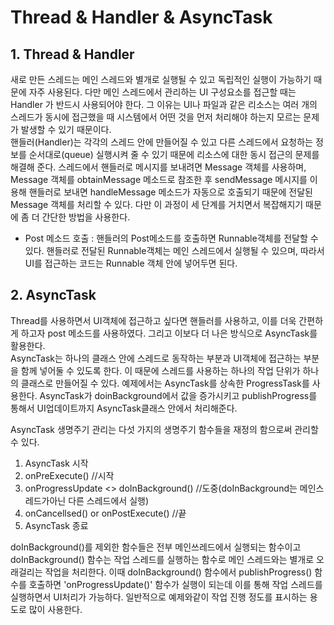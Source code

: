 # Thread & Handler & AsyncTask

## 1. Thread & Handler  
  새로 만든 스레드는 메인 스레드와 별개로 실행될 수 있고 독립적인 실행이 가능하기 때문에 자주 사용된다. 다만 메인 스레드에서 관리하는 UI 구성요소를 접근할 때는 Handler 가 반드시 사용되어야 한다. 그 이유는 UI나 파일과 같은 리소스는 여러 개의 스레드가 동시에 접근했을 때 시스템에서 어떤 것을 먼저 처리해야 하는지 모르는 문제가 발생할 수 있기 때문이다.  
  핸들러(Handler)는 각각의 스레드 안에 만들어질 수 있고 다른 스레드에서 요청하는 정보를 순서대로(queue) 실행시켜 줄 수 있기 때문에 리소스에 대한 동시 접근의 문제를 해결해 준다. 스레드에서 핸들러로 메시지를 보내려면 Message 객체를 사용하며, Message 객체를 obtainMessage 메소드로 참조한 후 sendMessage 메시지를 이용해 핸들러로 보내면 handleMessage 메소드가 자동으로 호출되기 때문에 전달된 Message 객체를 처리할 수 있다. 다만 이 과정이 세 단계를 거치면서 복잡해지기 때문에 좀 더 간단한 방법을 사용한다. 
+ Post 메소드 호출 : 핸들러의 Post메소드를 호출하면 Runnable객체를 전달할 수 있다. 핸들러로 전달된 Runnable객체는 메인 스레드에서 실행될 수 있으며, 따라서 UI를 접근하는 코드는 Runnable 객체 안에 넣어두면 된다.

## 2. AsyncTask
  Thread를 사용하면서 UI객체에 접근하고 싶다면 핸들러를 사용하고, 이를 더욱 간편하게 하고자 post 메소드를 사용하였다. 그리고 이보다 더 나은 방식으로 AsyncTask를 활용한다.  
  AsyncTask는 하나의 클래스 안에 스레드로 동작하는 부분과 UI객체에 접근하는 부분을 함께 넣어둘 수 있도록 한다. 이 때문에 스레드를 사용하는 하나의 작업 단위가 하나의 클래스로 만들어질 수 있다. 예제에서는 AsyncTask를 상속한 ProgressTask를 사용한다. AsyncTask가 doinBackground에서 값을 증가시키고 publishProgress를 통해서 UI업데이트까지 AsyncTask클래스 안에서 처리해준다. 
  
AsyncTask 생명주기 관리는 다섯 가지의 생명주기 함수들을 재정의 함으로써 관리할 수 있다.  
1. AsyncTask 시작  
2. onPreExecute() //시작  
3. onProgressUpdate <> doInBackground() //도중(doInBackground는 메인스레드가아닌 다른 스레드에서 실행)
4. onCancellsed() or onPostExecute() //끝  
5. AsyncTask 종료  

doInBackground()를 제외한 함수들은 전부 메인쓰레드에서 실행되는 함수이고 doInBackground() 함수는 작업 스레드를 실행하는 함수로 메인 스레드와는 별개로 오래걸리는 작업을 처리한다. 이때 doInBackground() 함수에서 publishProgress() 함수를 호출하면 'onProgressUpdate()' 함수가 실행이 되는데 이를 통해 작업 스레드를 실행하면서 UI처리가 가능하다. 일반적으로 예제와같이 작업 진행 정도를 표시하는 용도로 많이 사용한다.
